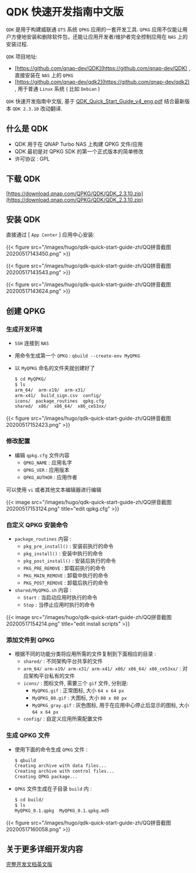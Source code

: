 # QDK 快速开发指南中文版


`QDK` 是用于构建威联通 `QTS` 系统 `QPKG` 应用的一套开发工具. `QPKG` 应用不仅能让用户方便地安装和删除软件包，还能让应用开发者/维护者完全控制应用在 `NAS` 上的安装过程.

<!--more-->

`QDK` 项目地址:

- [https://github.com/qnap-dev/QDK](https://github.com/qnap-dev/QDK) , 直接安装在 `NAS` 上的 `QPKG`
- [https://github.com/qnap-dev/qdk2](https://github.com/qnap-dev/qdk2) , 用于普通 `Linux` 系统 ( 比如 `Debian` )

`QDK` 快速开发指南中文版, 基于 [QDK_Quick_Start_Guide_v4_eng.pdf](https://cdn.jsdelivr.net/gh/Jay-Young/jsDelivrCDN@master/docs/hugo/qdk-quick-start-guide-zh/QDK_Quick_Start_Guide_v4_eng.pdf) 结合最新版本 `QDK 2.3.10` 改动翻译.

## 什么是 QDK

- QDK 用于在 QNAP Turbo NAS 上构建 QPKG 文件/应用
- QDK 最初是对 QPKG SDK 的第一个正式版本的简单修改
- 许可协议 : GPL

## 下载 QDK

[https://download.qnap.com/QPKG/QDK/QDK_2.3.10.zip](https://download.qnap.com/QPKG/QDK/QDK_2.3.10.zip)

## 安装 QDK

直接通过 [ `App Center` ] 应用中心安装:

{{< figure src="/images/hugo/qdk-quick-start-guide-zh/QQ拼音截图20200517143450.png" >}}

{{< figure src="/images/hugo/qdk-quick-start-guide-zh/QQ拼音截图20200517143543.png" >}}

{{< figure src="/images/hugo/qdk-quick-start-guide-zh/QQ拼音截图20200517143624.png" >}}

## 创建 QPKG

### 生成开发环境

- `SSH` 连接到 `NAS`
- 用命令生成第一个 `QPKG` : `qbuild --create-env MyQPKG`
- 以 `MyQPKG` 命名的文件夹就创建好了

  ```bash
  $ cd MyQPKG/
  $ ls
  arm_64/  arm-x19/  arm-x31/
  arm-x41/  build_sign.csv  config/
  icons/  package_routines  qpkg.cfg
  shared/  x86/  x86_64/  x86_ce53xx/
  ```

{{< figure src="/images/hugo/qdk-quick-start-guide-zh/QQ拼音截图20200517152423.png" >}}

### 修改配置

- 编辑 `qpkg.cfg` 文件内容
  - `QPKG_NAME` : 应用名字
  - `QPKG_VER` : 应用版本
  - `QPKG_AUTHOR` : 应用作者

可以使用 `vi` 或者其他文本编辑器进行编辑

{{< image src="/images/hugo/qdk-quick-start-guide-zh/QQ拼音截图20200517153124.png" title="edit qpkg.cfg" >}}

### 自定义 QPKG 安装命令

- `package_routines` 内容 :
  - `pkg_pre_install()` : 安装前执行的命令
  - `pkg_install()` : 安装中执行的命令
  - `pkg_post_install()` : 安装后执行的命令
  - `PKG_PRE_REMOVE` : 卸载前执行的命令
  - `PKG_MAIN_REMOVE` : 卸载中执行的命令
  - `PKG_POST_REMOVE` : 卸载后执行的命令
- `shared/MyQPKG.sh` 内容 :
  - `Start` : 当启动应用时执行的命令
  - `Stop` : 当停止应用时执行的命令

{{< image src="/images/hugo/qdk-quick-start-guide-zh/QQ拼音截图20200517154214.png" title="edit install scripts" >}}

### 添加文件到 QPKG

- 根据不同的功能分类将应用所需的文件复制到下面相应的目录 :
  - `shared/` : 不同架构平台共享的文件
  - `arm_64/ arm-x19/ arm-x31/ arm-x41/ x86/ x86_64/ x86_ce53xx/` : 对应架构平台私有的文件
  - `icons/` : 图标文件, 需要三个 `gif` 文件, 分别是:
    - `MyQPKG.gif` : 正常图标, 大小 `64 x 64 px`
    - `MyQPKG_80.gif` : 大图标, 大小 `80 x 80 px`
    - `MyQPKG_gray.gif` : 灰色图标, 用于在应用中心停止后显示的图标, 大小 `64 x 64 px`
  - `config/` : 自定义应用所需配置文件

### 生成 QPKG 文件

- 使用下面的命令生成 `QPKG` 文件 :

  ```bash
  $ qbuild
  Creating archive with data files...
  Creating archive with control files...
  Creating QPKG package...
  ```

- `QPKG` 文件生成在子目录 `build` 内 :

  ```bash
  $ cd build/
  $ ls
  MyQPKG_0.1.qpkg  MyQPKG_0.1.qpkg.md5
  ```

{{< figure src="/images/hugo/qdk-quick-start-guide-zh/QQ拼音截图20200517160058.png" >}}

## 关于更多详细开发内容

[完整开发文档英文版](https://cdn.jsdelivr.net/gh/Jay-Young/jsDelivrCDN@master/docs/hugo/qdk-quick-start-guide-zh/QDK_2.0.pdf)

